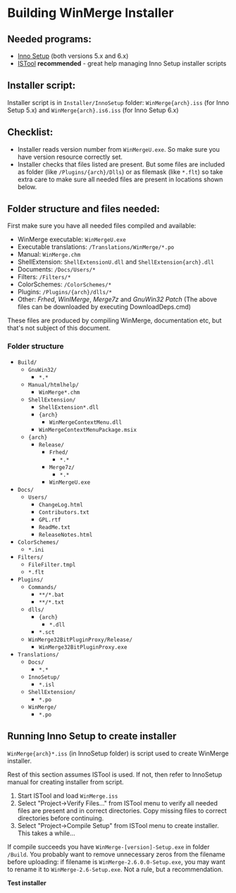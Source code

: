 # Building WinMerge Installer

## Needed programs:

 * [Inno Setup](https://jrsoftware.org/isinfo.php) (both versions 5.x and 6.x)
 * [ISTool](https://sourceforge.net/projects/istool/) **recommended** - great help managing Inno Setup installer scripts


## Installer script:

Installer script is in `Installer/InnoSetup` folder: `WinMerge{arch}.iss` (for Inno Setup 5.x) and `WinMerge{arch}.is6.iss` (for Inno Setup 6.x)

## Checklist:

 * Installer reads version number from `WinMergeU.exe`. So make sure you have version resource correctly set.
 * Installer checks that files listed are present. But some files are included as folder (like `/Plugins/{arch}/Dlls`) or as filemask (like `*.flt`) so take extra care to make sure all needed files are present in locations shown below. 

## Folder structure and files needed:

First make sure you have all needed files compiled and available: 

 * WinMerge executable: `WinMergeU.exe`
 * Executable translations: `/Translations/WinMerge/*.po`
 * Manual: `WinMerge.chm`
 * ShellExtension: `ShellExtensionU.dll` and `ShellExtension{arch}.dll`
 * Documents: `/Docs/Users/*`
 * Filters: `/Filters/*`
 * ColorSchemes: `/ColorSchemes/*`
 * Plugins: `/Plugins/{arch}/dlls/*`
 * Other: *Frhed*, *WinIMerge*, *Merge7z* and *GnuWin32 Patch*
   (The above files can be downloaded by executing DownloadDeps.cmd)

These files are produced by compiling WinMerge, documentation etc, but that's not subject of this document.

### Folder structure

 * `Build/`
   * `GnuWin32/`
     * `*.*`
   * `Manual/htmlhelp/`
     * `WinMerge*.chm`
   * `ShellExtension/`
     * `ShellExtension*.dll`
     * `{arch}`
       * `WinMergeContextMenu.dll`
     * `WinMergeContextMenuPackage.msix`
   * `{arch}`
     * `Release/`
       * `Frhed/`
         * `*.*`
       * `Merge7z/`
         * `*.*`
       * `WinMergeU.exe`
 * `Docs/`
   * `Users/`
     * `ChangeLog.html`
     * `Contributors.txt`
     * `GPL.rtf`
     * `ReadMe.txt`
     * `ReleaseNotes.html`
 * `ColorSchemes/`
   * `*.ini`
 * `Filters/`
   * `FileFilter.tmpl`
   * `*.flt`
 * `Plugins/`
   * `Commands/`
     * `**/*.bat`
     * `**/*.txt`
   * `dlls/`
     * `{arch}`
       * `*.dll`
     * `*.sct`
   * `WinMerge32BitPluginProxy/Release/`
     * `WinMerge32BitPluginProxy.exe`
 * `Translations/`
   * `Docs/`
     * `*.*`
   * `InnoSetup/`
     * `*.isl`
   * `ShellExtension/`
     * `*.po`
   * `WinMerge/`
     * `*.po`

## Running Inno Setup to create installer

`WinMerge{arch}*.iss` (in InnoSetup folder) is script used to create WinMerge installer.

Rest of this section assumes ISTool is used. If not, then refer to InnoSetup manual for creating installer from script.

 1. Start ISTool and load `WinMerge.iss`
 2. Select "Project->Verify Files..." from ISTool menu to verify all needed files are present and in correct directories. Copy missing files to correct directories before continuing.
 3. Select "Project->Compile Setup" from ISTool menu to create installer. This takes a while...

If compile succeeds you have `WinMerge-[version]-Setup.exe` in folder `/Build`. You probably want to remove unnecessary zeros from the filename before uploading: if filename is `WinMerge-2.6.0.0-Setup.exe`, you may want to rename it to `WinMerge-2.6-Setup.exe`. Not a rule, but a recommendation.

**Test installer**
